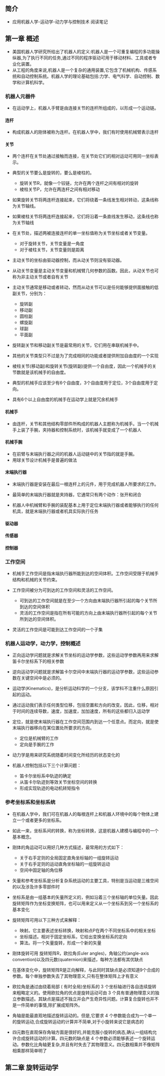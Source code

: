 ## 简介

+ 应用机器人学-运动学-动力学与控制技术 阅读笔记

## 第一章 概述

+ 美国机器人学研究所给出了机器人的定义:机器人是一个可重复编程的多功能操纵器,为了执行不同的任务,通过不同的程序驱动可用于移动材料、工具或者专业化装置。
+ 从工程的角度来说,机器人是一个复杂的通用装置,它包含了机械机构、传感系统和自动控制系统。机器人学的理论基础包括:力学、电气科学、自动控制、数学和计算机科学。

### 机器人元器件

+ 在运动学上，机器人手臂是由连接关节的连杆所组成的，以形成一个运动链。

#### 连杆

+ 构成机器人的刚体被称为连杆。在机器人学中，我们有时使用机械臂表示连杆

#### 关节

+ 两个连杆在关节处通过接触而连接，在关节处它们的相对运动可用同一坐标表示。

+ 典型的关节要么是旋转的，要么是棱柱的。
  + 旋转关节R，就像一个铰链，允许在两个连杆之间有相对的旋转
  + 棱柱关节P，允许在两连杆之间有相对移动

+ 如果旋转关节将两连杆连接起来，它们将绕着一条线发生相对转动，这条线称为关节轴线。
+ 如果棱柱关节将两连杆连接起来，它们将沿着一条直线发生移动，这条线也称为关节轴线

+ 在关节处，描述两被连接连杆的单一坐标值称为关节坐标或者关节变量。
  + 对于旋转关节，关节变量是一角度
  + 对于棱柱关节，关节变量则是距离

+ 主动关节的坐标由驱动器控制，而从动关节则没有驱动器。
+ 从动关节变量是主动关节变量和机械臂几何参数的函数。因此，从动关节也可称为非主动关节或者自有关节

+ 主动关节通常是移动或者转动，然而从动关节可以是任何能够提供面接触的低副关节，分别为：
  + 旋转副
  + 移动副
  + 圆柱副
  + 螺旋副
  + 球副
  + 平面副

+ 旋转副关节和移动副关节是最常用的关节，它们用在串联机械手中。
+ 其他的关节类型只不过是为了完成相同的功能或者提供附加自由度的一个实现

+ 棱柱关节(移动副)和旋转关节(旋转副)提供一个自由度，因此一个机械手的关节数就是该机械手的自由度。
+ 典型的机械手应该至少有6个自由度，3个自由度用于定位，3个自由度用于定向。
+ 具有6个以上自由度的机械手在运动学上就是冗余机械手

#### 机械手

+ 由连杆，关节和其他结构零部件所构成的机器人主题称为机械手。当一个机械手上装了手腕，夹持器和控制系统时，该机械手就变成了一个机器人

#### 机械手腕

+ 在前臂与末端执行器之间的机器人运动链中的关节指的就是手腕。
+ 用球关节设计机械手是普遍的做法

#### 末端执行器

+ 末端执行器是安装在最后一根连杆上的元件，用于完成机器人所要求的工作。
+ 最简单的末端执行器就是夹持器，它通常只有两个动作：张开和闭合

+ 机器人中机械臂和手腕的装配基本上用于定位末端执行器或者能够执行的任何机具，就是末端执行器或者机具实际执行任务

#### 驱动器
#### 传感器
#### 控制器

### 工作空间

+ 机械手工作空间是指末端执行器所能到达的空间体积。工作空间受限于机械手结构和机械的关节约束。
+ 工作空间被分为可到达的工作空间和灵活的工作空间。
  + 可到达的工作空间就是在至少一个方向由末端执行器所引起的每个关节所到达的空间体积
  + 灵活的工作空间是指在所有可能的方向上由末端执行器所引起的每个关节所到达的空间体积。

+ 灵活的工作空间是可能到达工作空间的一个子集

### 机器人运动学，动力学，控制概述

+ 正向运动学问题就是求解关节坐标的运动学参数，这些运动学参数再用来求解笛卡尔坐标系下的相关参数

+ 逆向运动学问题就是求解笛卡尔空间中末端执行器的运动学参数，这些运动参数在关键空间中是必须的。

+ 运动学(Kinematics)，是分析运动科学的一个分支，该学科不注重什么原因引起的运动。
+ 通过运动我们表示任何类型位移，包括空置和方向的改变。因此，位移，相对于时间的连续导数，速度，加速度，加加速度，所有的这些都归入运动学
 
+ 定位，就是使末端执行器在工作空间范围内到达一个任意点。而定向，就是使末端执行器移向在某位置处所要求的方向。
  + 定位是机械臂的工作
  + 定向是手腕的工作

+ 动力学是用来研究系统随着时间变化所经历的状态变化的

+ 机器人控制包括以下三个计算问题：
  + 笛卡尔坐标系中轨迹的确定
  + 从笛卡尔轨迹到等效关节坐标空间的转换
  + 形成实现轨迹的电动机转矩指令

### 参考坐标系和坐标系统

+ 在机器人学中，我们可在机器人的每根连杆上和机器人环境中的每个物体上建立一个或者更多的坐标系。
+ 如此一来，坐标系间的转换，称为坐标转换，这是机器人建模与编程中的一个基本概念。

+ 刚体的角运动可以用好几种方式描述，最常用的方式如下：
  + 关于右手定则的全局固定直角坐标轴的一组旋转运动
  + 关于右手定则的运动直角坐标轴的一组旋转运动
  + 空间中固定轴的角位移

+ 矢量和参考坐标系是分析复杂系统运动的主要工具，特别是当运动是三维空间的以及涉及许多零部件时
+ 坐标系是由一组基本的矢量所定义的，例如沿着三个坐标轴的单位矢量。因此旋转矩阵作为坐标变换矩阵，也可以用来定义从一个坐标系到另一个坐标系的基本变化
+ 旋转矩阵可用以下三种方式来解释：
  + 映射。它主要表述坐标转换，映射和点P在两个不同坐标系中的相关坐标
  + 坐标描述。相对于固定坐标系，它给出变换坐标系的定向
  + 算法。将一个矢量旋转，形成一个新的矢量

+ 刚体旋转可用 旋转矩阵R，欧拉角(Euler angles)，角轴公约(angle-axis convention)以及四元数(quaternion)来描述，每种方法都有其优缺点

+ 在基体变化中，旋转矩阵R是正向解释，与此同时其缺点是必须知道9个合成的参数。每个单独参数失去了其物理意义,只有在整体矩阵上才有意义
+ 欧拉角是通过由绕着局部 ( 有时全局)坐标系的 3 个坐标轴进行各自连续旋转来粗略定义的。使用欧拉角的优点是旋转运动可由 3 个具有普通物理意义的独立参数描述。其缺点是描述不独立并会产生奇异性问题。计算复合旋转也并不是一件简单的事情,除扩展成矩阵外。
+ 角轴是能最直观地描述旋转运动的。但是,它要求 4 个参数能合成为一个单一的旋转运动,合成旋转运动的计算并不简单,对于小旋转来说它是病态的
+ 四元数在直观保存角轴方面是很好的,并能克服小旋转的病态,确认一组结构允许合成旋转运动的计算。四元数的缺点是 4 个参数必须能够表述一个旋转运动。参数化比角轴更复杂,并且有时失去了其物理意义。四元数相乘并不像矩阵相乘那样简单明了

## 第二章 旋转运动学